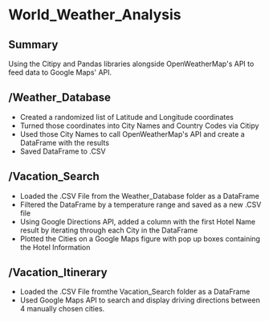 # World_Weather_Analysis

## Summary
Using the Citipy and Pandas libraries alongside OpenWeatherMap's API to feed data to Google Maps' API.

## /Weather_Database 
* Created a randomized list of Latitude and Longitude coordinates
* Turned those coordinates into City Names and Country Codes via Citipy
* Used those City Names to call OpenWeatherMap's API and create a DataFrame with the results
* Saved DataFrame to .CSV

## /Vacation_Search 
* Loaded the .CSV File from the Weather_Database folder as a DataFrame
* Filtered the DataFrame by a temperature range and saved as a new .CSV file
* Using Google Directions API, added a column with the first Hotel Name result by iterating through each City in the DataFrame
* Plotted the Cities on a Google Maps figure with pop up boxes containing the Hotel Information

## /Vacation_Itinerary
* Loaded the .CSV File fromthe Vacation_Search folder as a DataFrame
* Used Google Maps API to search and display driving directions between 4 manually chosen cities.
